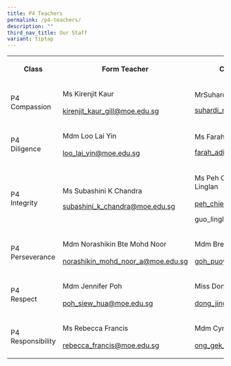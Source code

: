 ```yaml
---
title: P4 Teachers
permalink: /p4-teachers/
description: ""
third_nav_title: Our Staff
variant: tiptap
---
```

<table><tbody><tr><th rowspan="1" colspan="1"><p><strong>Class</strong></p></th><th rowspan="1" colspan="1"><p><strong>Form Teacher</strong></p></th><th rowspan="1" colspan="1"><p><strong>Co-Form Teacher</strong></p></th></tr><tr><td rowspan="1" colspan="1"><p>P4<br>Compassion</p></td><td rowspan="1" colspan="1"><p>Ms Kirenjit Kaur<br><br><a href="mailto:kirenjit_kaur_gill@moe.edu.sg" rel="noopener noreferrer nofollow" target="_blank">kirenjit_kaur_gill@moe.edu.sg</a></p></td><td rowspan="1" colspan="1"><p>MrSuhardi Bin Marino</p><p><a href="mailto:suhardi_marino@moe.edu.sg" rel="noopener noreferrer nofollow" target="_blank">suhardi_marino@moe.edu.sg</a></p></td></tr><tr><td rowspan="1" colspan="1"><p>P4 <br>Diligence</p></td><td rowspan="1" colspan="1"><p>Mdm Loo Lai Yin<br><br><a href="mailto:loo_lai_yin@moe.edu.sg" rel="noopener noreferrer nofollow" target="_blank">loo_lai_yin@moe.edu.sg</a></p></td><td rowspan="1" colspan="1"><p>Ms Farah Adibah Bte Johari<br></p><p><a href="mailto:farah_adibah_johari@moe.edu.sg" rel="noopener noreferrer nofollow" target="_blank">farah_adibah_johari@moe.edu.sg</a></p></td></tr><tr><td rowspan="1" colspan="1"><p>P4<br>Integrity</p></td><td rowspan="1" colspan="1"><p>Ms Subashini K Chandra<br></p><p><a href="mailto:subashini_k_chandra@moe.edu.sg" rel="noopener noreferrer nofollow" target="_blank">subashini_k_chandra@moe.edu.sg</a></p></td><td rowspan="1" colspan="1"><p>Ms Peh Chieh Yin / Mdm Guo Linglan<br><br><a href="mailto:peh_chieh_yin@moe.edu.sg" rel="noopener noreferrer nofollow" target="_blank">peh_chieh_yin@moe.edu.sg</a></p><p><a rel="noopener noreferrer nofollow" target="_blank">guo_linglan@moe.edu.sg</a></p></td></tr><tr><td rowspan="1" colspan="1"><p>P4 <br>Perseverance</p></td><td rowspan="1" colspan="1"><p>Mdm Norashikin Bte Mohd Noor<br><br><a href="mailto:norashikin_mohd_noor_a@moe.edu.sg" rel="noopener noreferrer nofollow" target="_blank">norashikin_mohd_noor_a@moe.edu.sg</a></p></td><td rowspan="1" colspan="1"><p>Mdm Brenda Goh Puoy Choo<br><br><a href="mailto:goh_puoy_choo@moe.edu.sg" rel="noopener noreferrer nofollow" target="_blank">goh_puoy_choo@moe.edu.sg</a></p></td></tr><tr><td rowspan="1" colspan="1"><p>P4<br>Respect</p></td><td rowspan="1" colspan="1"><p>Mdm Jennifer Poh<br><br><a href="mailto:poh_siew_hua@moe.edu.sg" rel="noopener noreferrer nofollow" target="_blank">poh_siew_hua@moe.edu.sg</a></p></td><td rowspan="1" colspan="1"><p>Miss Dong Jing Jing<br><br><a href="mailto:dong_jingjing@moe.edu.sg" rel="noopener noreferrer nofollow" target="_blank">dong_jingjing@moe.edu.sg</a></p></td></tr><tr><td rowspan="1" colspan="1"><p>P4 <br>Responsibility</p></td><td rowspan="1" colspan="1"><p>Ms Rebecca Francis<br><br><a href="mailto:rebecca_francis@moe.edu.sg" rel="noopener noreferrer nofollow" target="_blank">rebecca_francis@moe.edu.sg</a></p></td><td rowspan="1" colspan="1"><p>Mdm Cynthia Ong Gek Lin<br><br><a href="mailto:ong_gek_lin_cynthia@moe.edu.sg" rel="noopener noreferrer nofollow" target="_blank">ong_gek_lin_cynthia@moe.edu.sg</a></p></td></tr></tbody></table><p></p>